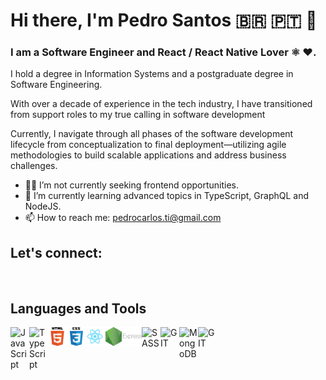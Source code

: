 # Hi there, I'm Pedro Santos 🇧🇷 🇵🇹 👋

### I am a Software Engineer and React / React Native Lover ⚛️ ❤️.

I hold a degree in Information Systems and a postgraduate degree in Software Engineering. 

With over a decade of experience in the tech industry, I have transitioned from support roles to my true calling in software development


Currently, I navigate through all phases of the software development lifecycle from conceptualization 
to final deployment—utilizing agile methodologies to build scalable applications and address business challenges.

- 🕵️‍♂️ I’m not currently seeking frontend opportunities.
- 🌱 I’m currently learning advanced topics in TypeScript, GraphQL and NodeJS.
- 📫 How to reach me: pedrocarlos.ti@gmail.com

## Let's connect:
[<img align='left' alt='' width='22px' src='https://cdn-icons-png.flaticon.com/512/174/174857.png' />][linkedin]
<br/>


## Languages and Tools
[<img align='left' alt='JavaScript' width='30px' src="https://img.icons8.com/color/48/000000/javascript.png"/>][javascript]
[<img align='left' alt='TypeScript' width='30px' src="https://img.icons8.com/color/48/000000/typescript.png"/>][typescript]
[<img align='left' alt='HTML5' width='30px' src="https://raw.githubusercontent.com/github/explore/80688e429a7d4ef2fca1e82350fe8e3517d3494d/topics/html/html.png"/>][html]
[<img align='left' alt='CSS3' width='30px' src="https://raw.githubusercontent.com/github/explore/80688e429a7d4ef2fca1e82350fe8e3517d3494d/topics/css/css.png"/>][css]
[<img align='left' alt='React' width='30px' src="https://raw.githubusercontent.com/github/explore/80688e429a7d4ef2fca1e82350fe8e3517d3494d/topics/react/react.png"/>][react]
[<img align='left' alt='Node.js' width='30px' src="https://raw.githubusercontent.com/github/explore/80688e429a7d4ef2fca1e82350fe8e3517d3494d/topics/nodejs/nodejs.png"/>][node]
[<img align='left' alt='Express' width='30px' src="https://raw.githubusercontent.com/github/explore/80688e429a7d4ef2fca1e82350fe8e3517d3494d/topics/express/express.png"/>][express]
[<img align='left' alt='SASS' width='30px' src="https://img.icons8.com/color/48/000000/sass.png"/>][sass]
[<img align='left' alt='GIT' width='30px' src="https://avatars.githubusercontent.com/u/7575099?s=280&v=4"/>][realmdb]
[<img align='left' alt='MongoDB' width='30px' src="https://img.icons8.com/color/48/000000/mongodb.png"/>][mongodb]
[<img align='left' alt='GIT' width='30px' src="https://img.icons8.com/color/48/000000/git.png"/>][git]
<br/>


[linkedin]: https://www.linkedin.com/in/pedro-santos/

[react]: https://pt-br.reactjs.org/
[css]: https://devdocs.io/css/
[html]: https://developer.mozilla.org/en-US/docs/Web/HTML/
[sass]: https://sass-lang.com/
[typescript]: https://www.typescriptlang.org/
[javascript]: https://devdocs.io/javascript/
[node]: https://nodejs.org/en/
[express]: https://expressjs.com/
[mongodb]: https://www.mongodb.com/
[realmdb]: https://realm.io/
[git]: https://git-scm.com/
